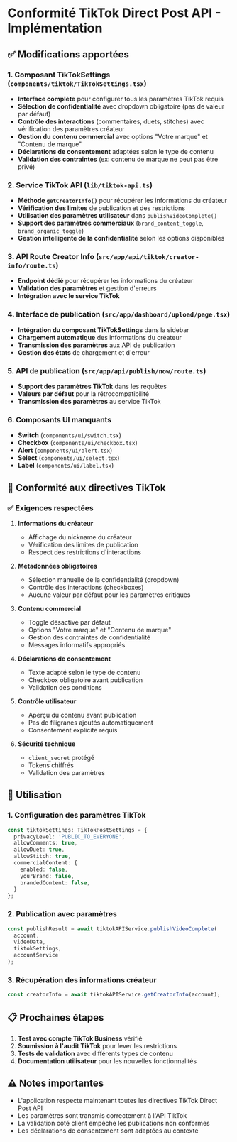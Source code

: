 # Conformité TikTok Direct Post API - Implémentation

## ✅ Modifications apportées

### 1. Composant TikTokSettings (`components/tiktok/TikTokSettings.tsx`)
- **Interface complète** pour configurer tous les paramètres TikTok requis
- **Sélection de confidentialité** avec dropdown obligatoire (pas de valeur par défaut)
- **Contrôle des interactions** (commentaires, duets, stitches) avec vérification des paramètres créateur
- **Gestion du contenu commercial** avec options "Votre marque" et "Contenu de marque"
- **Déclarations de consentement** adaptées selon le type de contenu
- **Validation des contraintes** (ex: contenu de marque ne peut pas être privé)

### 2. Service TikTok API (`lib/tiktok-api.ts`)
- **Méthode `getCreatorInfo()`** pour récupérer les informations du créateur
- **Vérification des limites** de publication et des restrictions
- **Utilisation des paramètres utilisateur** dans `publishVideoComplete()`
- **Support des paramètres commerciaux** (`brand_content_toggle`, `brand_organic_toggle`)
- **Gestion intelligente de la confidentialité** selon les options disponibles

### 3. API Route Creator Info (`src/app/api/tiktok/creator-info/route.ts`)
- **Endpoint dédié** pour récupérer les informations du créateur
- **Validation des paramètres** et gestion d'erreurs
- **Intégration avec le service TikTok**

### 4. Interface de publication (`src/app/dashboard/upload/page.tsx`)
- **Intégration du composant TikTokSettings** dans la sidebar
- **Chargement automatique** des informations du créateur
- **Transmission des paramètres** aux API de publication
- **Gestion des états** de chargement et d'erreur

### 5. API de publication (`src/app/api/publish/now/route.ts`)
- **Support des paramètres TikTok** dans les requêtes
- **Valeurs par défaut** pour la rétrocompatibilité
- **Transmission des paramètres** au service TikTok

### 6. Composants UI manquants
- **Switch** (`components/ui/switch.tsx`)
- **Checkbox** (`components/ui/checkbox.tsx`)
- **Alert** (`components/ui/alert.tsx`)
- **Select** (`components/ui/select.tsx`)
- **Label** (`components/ui/label.tsx`)

## 🎯 Conformité aux directives TikTok

### ✅ Exigences respectées

1. **Informations du créateur**
   - Affichage du nickname du créateur
   - Vérification des limites de publication
   - Respect des restrictions d'interactions

2. **Métadonnées obligatoires**
   - Sélection manuelle de la confidentialité (dropdown)
   - Contrôle des interactions (checkboxes)
   - Aucune valeur par défaut pour les paramètres critiques

3. **Contenu commercial**
   - Toggle désactivé par défaut
   - Options "Votre marque" et "Contenu de marque"
   - Gestion des contraintes de confidentialité
   - Messages informatifs appropriés

4. **Déclarations de consentement**
   - Texte adapté selon le type de contenu
   - Checkbox obligatoire avant publication
   - Validation des conditions

5. **Contrôle utilisateur**
   - Aperçu du contenu avant publication
   - Pas de filigranes ajoutés automatiquement
   - Consentement explicite requis

6. **Sécurité technique**
   - `client_secret` protégé
   - Tokens chiffrés
   - Validation des paramètres

## 🚀 Utilisation

### 1. Configuration des paramètres TikTok
```typescript
const tiktokSettings: TikTokPostSettings = {
  privacyLevel: 'PUBLIC_TO_EVERYONE',
  allowComments: true,
  allowDuet: true,
  allowStitch: true,
  commercialContent: {
    enabled: false,
    yourBrand: false,
    brandedContent: false,
  }
};
```

### 2. Publication avec paramètres
```typescript
const publishResult = await tiktokAPIService.publishVideoComplete(
  account,
  videoData,
  tiktokSettings,
  accountService
);
```

### 3. Récupération des informations créateur
```typescript
const creatorInfo = await tiktokAPIService.getCreatorInfo(account);
```

## 📋 Prochaines étapes

1. **Test avec compte TikTok Business** vérifié
2. **Soumission à l'audit TikTok** pour lever les restrictions
3. **Tests de validation** avec différents types de contenu
4. **Documentation utilisateur** pour les nouvelles fonctionnalités

## ⚠️ Notes importantes

- L'application respecte maintenant toutes les directives TikTok Direct Post API
- Les paramètres sont transmis correctement à l'API TikTok
- La validation côté client empêche les publications non conformes
- Les déclarations de consentement sont adaptées au contexte
